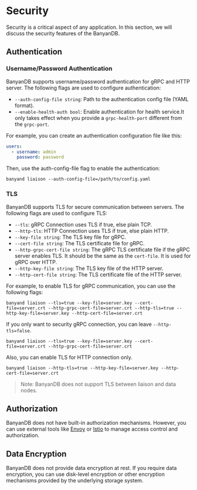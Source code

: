 ﻿# Security

Security is a critical aspect of any application. In this section, we will discuss the security features of the
BanyanDB.

## Authentication

### Username/Password Authentication

BanyanDB supports username/password authentication for gRPC and HTTP server. The following flags are used to configure
authentication:

- `--auth-config-file string`: Path to the authentication config file (YAML format).
- `--enable-health-auth bool`: Enable authentication for health service.It only takes effect when you provide a `grpc-health-port` different from the `grpc-port`.

For example, you can create an authentication configuration file like this:

```yaml
users:
  - username: admin
    password: password
```

Then, use the auth-config-file flag to enable the authentication:

```shell
banyand liaison --auth-config-file=/path/to/config.yaml
```

### TLS

BanyanDB supports TLS for secure communication between servers. The following flags are used to configure TLS:

- `--tls`: gRPC Connection uses TLS if true, else plain TCP.
- `--http-tls`: HTTP Connection uses TLS if true, else plain HTTP.
- `--key-file string`: The TLS key file for gRPC.
- `--cert-file string`: The TLS certificate file for gRPC.
- `--http-grpc-cert-file string`: The gRPC TLS certificate file if the gRPC server enables TLS. It should be the same as
  the `cert-file`. It is used for gRPC over HTTP.
- `--http-key-file string`: The TLS key file of the HTTP server.
- `--http-cert-file string`: The TLS certificate file of the HTTP server.

For example, to enable TLS for gRPC communication, you can use the following flags:

```shell
banyand liaison --tls=true --key-file=server.key --cert-file=server.crt --http-grpc-cert-file=server.crt --http-tls=true --http-key-file=server.key --http-cert-file=server.crt
```

If you only want to security gRPC connection, you can leave `--http-tls=false`.

```shell
banyand liaison --tls=true --key-file=server.key --cert-file=server.crt --http-grpc-cert-file=server.crt 
```

Also, you can enable TLS for HTTP connection only.

```shell
banyand liaison --http-tls=true --http-key-file=server.key --http-cert-file=server.crt
```

> Note: BanyanDB does not support TLS between liaison and data nodes.

## Authorization

BanyanDB does not have built-in authorization mechanisms. However, you can use external tools
like [Envoy](https://www.envoyproxy.io/) or [Istio](https://istio.io/) to manage access control and authorization.

## Data Encryption

BanyanDB does not provide data encryption at rest. If you require data encryption, you can use disk-level encryption or
other encryption mechanisms provided by the underlying storage system.